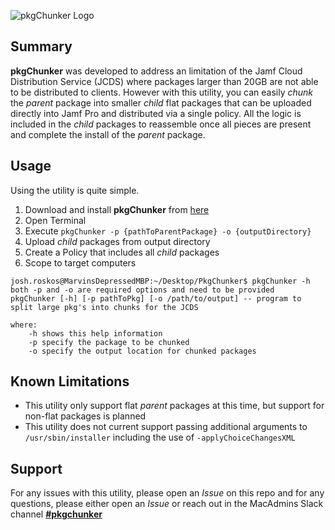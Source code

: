 ![pkgChunker Logo](https://kc9wwh-media.s3.us-east-2.amazonaws.com/pkgChunker/pkgChunker-logo_256.png)

## Summary
**pkgChunker** was developed to address an limitation of the Jamf Cloud Distribution Service (JCDS) where packages larger than 20GB are not able to be distributed to clients. However with this utility, you can easily *chunk* the *parent* package into smaller *child* flat packages that can be uploaded directly into Jamf Pro and distributed via a single policy. All the logic is included in the *child* packages to reassemble once all pieces are present and complete the install of the *parent* package.

## Usage
Using the utility is quite simple. 
1. Download and install **pkgChunker** from [here](https://github.com/kc9wwh/pkgChunker/releases)
2. Open Terminal
3. Execute `pkgChunker -p {pathToParentPackage} -o {outputDirectory}`
4. Upload *child* packages from output directory
5. Create a Policy that includes all *child* packages
6. Scope to target computers

```
josh.roskos@MarvinsDepressedMBP:~/Desktop/PkgChunker$ pkgChunker -h
both -p and -o are required options and need to be provided
pkgChunker [-h] [-p pathToPkg] [-o /path/to/output] -- program to split large pkg's into chunks for the JCDS

where:
	-h shows this help information
	-p specify the package to be chunked
	-o specify the output location for chunked packages
```

## Known Limitations
- This utility only support flat *parent* packages at this time, but support for non-flat packages is planned
- This utility does not current support passing additional arguments to `/usr/sbin/installer` including the use of `-applyChoiceChangesXML`

## Support
For any issues with this utility, please open an *Issue* on this repo and for any questions, please either open an *Issue* or reach out in the MacAdmins Slack channel **[#pkgchunker](https://macadmins.slack.com/messages/CMSCC6XB7)**

